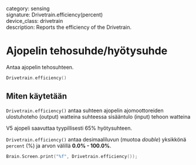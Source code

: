 category: sensing  
signature: Drivetrain.efficiency(percent)  
device_class: drivetrain  
description: Reports the efficiency of the Drivetrain.

# Ajopelin tehosuhde/hyötysuhde

Antaa ajopelin tehosuhteen.

```cpp
Drivetrain.efficiency()
```

## Miten käytetään

`Drivetrain.efficiency()` antaa suhteen ajopelin ajomoottoreiden ulostuhoteho (output) watteina suhteessa sisääntulo (input) tehoon watteina 

V5 ajopeli saavuttaa tyypillisesti 65% hyötysuhteen.


`Drivetrain.efficiency()` antaa desimaaliluvun (muotoa *double*) yksikkönä `percent` (%) ja arvon välillä  **0.0% - 100.0%**.

```cpp
Brain.Screen.print("%f", Drivetrain.efficiency());
```
<advanced>
</advanced>